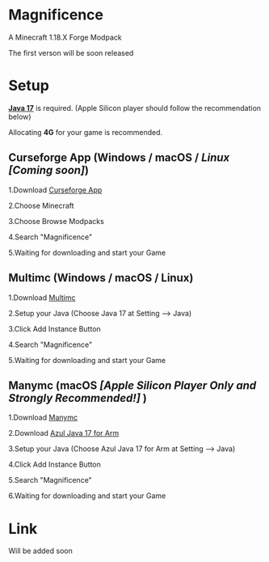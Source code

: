 # Magnificence
A Minecraft 1.18.X Forge Modpack 

The first verson will be soon released

# Setup

 **[Java 17](https://www.oracle.com/java/technologies/javase/jdk17-archive-downloads.html)** is required. 
 (Apple Silicon player should follow the recommendation below)
 
 Allocating **4G** for your game is recommended.

## Curseforge App (Windows / macOS / *Linux [Coming soon]*)

1.Download [Curseforge App](https://download.curseforge.com)

2.Choose Minecraft

3.Choose Browse Modpacks

4.Search "Magnificence"

5.Waiting for downloading and start your Game



## Multimc (Windows / macOS / Linux)

1.Download [Multimc](https://multimc.org)

2.Setup your Java (Choose Java 17 at Setting --> Java)

3.Click Add Instance Button

4.Search "Magnificence"

5.Waiting for downloading and start your Game



## Manymc (macOS *[Apple Silicon Player Only and Strongly Recommended!]* )

1.Download [Manymc](https://github.com/MinecraftMachina/ManyMC/releases)

2.Download [Azul Java 17 for Arm ](https://www.azul.com/downloads/?version=java-17-lts&os=macos&architecture=arm-64-bit&package=jdk)

3.Setup your Java (Choose Azul Java 17 for Arm at Setting --> Java)

4.Click Add Instance Button

5.Search "Magnificence"

6.Waiting for downloading and start your Game



# Link
Will be added soon
